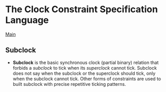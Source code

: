 # The Clock Constraint Specification Language

[Main](../Readme.md)

## Subclock

- **Subclock** is the basic synchronous clock (partial binary) relation that forbids a *subclock* to tick when its *superclock* cannot tick. Subclock does not say when the subclock or the superclock should tick, only when the subclock cannot tick. Other forms of constraints are used to built subclock with precise repetitive ticking patterns.
